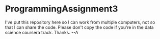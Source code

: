 # ProgrammingAssignment3
I've put this repository here so I can work from multiple computers, not so that I can share the code. Please don't copy the code if you're in the data science coursera track.
Thanks.
--A
